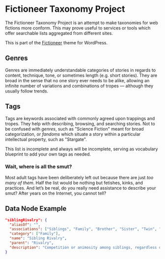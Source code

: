 # Fictioneer Taxonomy Project

The Fictioneer Taxonomy Project is an attempt to make taxonomies for web fictions more conform. This may prove useful to services or tools which offer searchable lists aggregated from different sites.

This is part of the [Fictioneer](https://github.com/Tetrakern/fictioneer) theme for WordPress.

## Genres
Genres are immediately understandable categories of stories in regards to content, technique, tone, or sometimes length (e.g. short stories). They are broad in the sense that no one story ever needs to be alike, allowing an infinite number of variations and combinations of tropes — although they usually follow trends.

## Tags
Tags are keywords associated with commonly agreed upon trappings and tropes. They help with describing, browsing, and searching stories. Not to be confused with _genres_, such as "Science Fiction" meant for broad categorization, or _fandoms_ which situate a story within a particular intellectual property, such as "Stargate".

This list is incomplete and always will be incomplete, serving as vocabulary blueprint to add your own tags as needed.

### Wait, where is all the smut?
Most adult tags have been deliberately left out because there are just _too many of them_. Half the list would be nothing but fetishes, kinks, and practices. And let’s be real, do you really need assistance to describe your smut? After years on the Internet, you cannot tell?

## Data Node Example

```json
"siblingRivalry": {
  "aliasOf": "",
  "associations": ["Siblings", "Family", "Brother", "Sister", "Twin", "Heirs"],
  "category": ["Family"],
  "name": "Sibling Rivalry",
  "parent": "Rivalry",
  "description": "Competition or animosity among siblings, regardless of blood-relation. Reasons may include preferential treatment, the order of succession or inheritance, literal enforced competition, or just petty jealousy."
}
```
